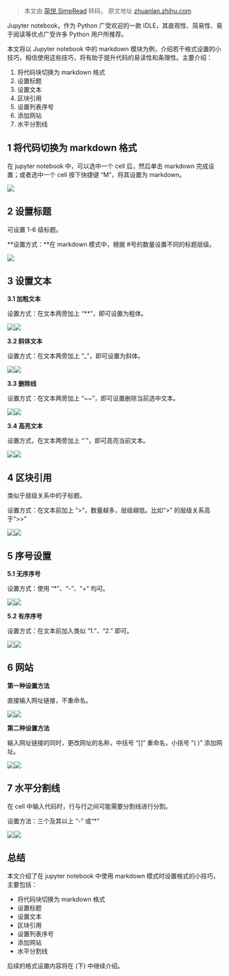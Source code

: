 > 本文由 [简悦 SimpRead](http://ksria.com/simpread/) 转码， 原文地址 [zhuanlan.zhihu.com](https://zhuanlan.zhihu.com/p/354383463)

Jupyter notebook，作为 Python 广受欢迎的一款 IDLE，其直观性、简易性、易于阅读等优点广受许多 Python 用户所推荐。

本文将以 Jupyter notebook 中的 markdown 模块为例，介绍若干格式设置的小技巧，相信使用这些技巧，将有助于提升代码的易读性和条理性。主要介绍：

1.  将代码块切换为 markdown 格式
2.  设置标题
3.  设置文本
4.  区块引用
5.  设置列表序号
6.  添加网站
7.  水平分割线

1 将代码切换为 markdown 格式
--------------------

在 jupyter notebook 中，可以选中一个 cell 后，然后单击 markdown 完成设置；或者选中一个 cell 按下快捷键 “M”，将其设置为 markdown。

![](https://pic1.zhimg.com/v2-d6a86382d2637d581b46e60c294fb5bc_r.jpg)

2 设置标题
------

可设置 1-6 级标题。

**设置方式：**在 markdown 模式中，根据 #号的数量设置不同的标题层级。

![](https://pic1.zhimg.com/v2-d49d748414209ef696520864e18a7c18_r.jpg)

3 设置文本
------

**3.1 加粗文本**

设置方式：在文本两旁加上 “**”，即可设置为粗体。

![](https://pic1.zhimg.com/v2-15250ad6c9dba1ac0adfb2a37b4d8cfc_r.jpg)![](https://pic2.zhimg.com/v2-4c3518d7e2a8296c79e547bcd2902359_r.jpg)

**3.2 斜体文本**

设置方式：在文本两旁加上 “_”，即可设置为斜体。

![](https://pic1.zhimg.com/v2-5426eb0b3eab680534323b45c1ab6d34_r.jpg)![](https://pic4.zhimg.com/v2-f5b0113cf23a041d62c2f5e7cb04d74b_r.jpg)

**3.3 删除线**

设置方式：在文本两旁加上 “~~”，即可设置删除当前选中文本。

![](https://pic2.zhimg.com/v2-a571bd32d0b2ef8d0b1ac79ae1b60bfd_r.jpg)![](https://pic4.zhimg.com/v2-85a521948748481a919b6e53f0d2bc6f_r.jpg)

**3.4 高亮文本**

设置方式，在文本两旁加上 “`”，即可高亮当前文本。

![](https://pic4.zhimg.com/v2-34478b69c0076f0f7a78e9ea47934a4b_r.jpg)![](https://pic4.zhimg.com/v2-0461bb861fb2b60f96f2cb484225002f_b.png)

4 区块引用
------

类似于层级关系中的子标题。

设置方式：在文本前加上 “>”，数量越多，层级越低。比如“>” 的层级关系高于“>>”

![](https://pic3.zhimg.com/v2-6ce16ee9cb611cae08d57f411243f176_r.jpg)![](https://pic4.zhimg.com/v2-8c8605d5981f251dc7ec3a4d43b2e57b_r.jpg)

5 序号设置
------

**5.1 无序序号**

设置方式：使用 “*”、“-”、“+” 均可。

![](https://pic1.zhimg.com/v2-8dfc3f5c5ad8d5ac8c413dc2ddde1b8c_r.jpg)![](https://pic2.zhimg.com/v2-3a26391ca905f97ca1a7e7fb638fd7c5_r.jpg)

**5.2 有序序号**

设置方式：在文本前加入类似 “1.”、“2.” 即可。

![](https://pic3.zhimg.com/v2-4f40d7d219a7764678cbd6930513f09e_b.jpg)![](https://pic4.zhimg.com/v2-360410bdf60095edbd66a5d8cdff5a7b_b.jpg)

6 网站
----

**第一种设置方法**

直接输入网址链接，不重命名。

![](https://pic3.zhimg.com/v2-ed9c2c9586c33385ad801fe9db0cfce6_r.jpg)![](https://pic4.zhimg.com/v2-a238be8b11a89125634927a0ef9e5317_b.jpg)

**第二种设置方法**

输入网址链接的同时，更改网址的名称，中括号 “[]” 重命名，小括号 “( )” 添加网址。

![](https://pic3.zhimg.com/v2-7cb1d63204585ae2966b55e386da9f2a_r.jpg)![](https://pic1.zhimg.com/v2-665ffd8a6a15b3480e6aa2e81cd37ea4_b.png)

7 水平分割线
-------

在 cell 中输入代码时，行与行之间可能需要分割线进行分割。

设置方法：三个及其以上 “-” 或“*”

![](https://pic3.zhimg.com/v2-dffc7161ead61e8b02741d0abf7835e2_b.jpg)![](https://pic3.zhimg.com/v2-684d07b808ce69193c11f49564f96072_r.jpg)

总结
--

本文介绍了在 jupyter notebook 中使用 markdown 模式时设置格式的小技巧，主要包括：

*   将代码块切换为 markdown 格式
*   设置标题
*   设置文本
*   区块引用
*   设置列表序号
*   添加网站
*   水平分割线

后续的格式设置内容将在 (下) 中继续介绍。